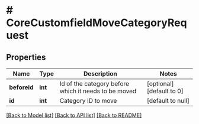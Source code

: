 # # CoreCustomfieldMoveCategoryRequest

## Properties

Name | Type | Description | Notes
------------ | ------------- | ------------- | -------------
**beforeid** | **int** | Id of the category before which it needs to be moved | [optional] [default to 0]
**id** | **int** | Category ID to move | [default to null]

[[Back to Model list]](../../README.md#models) [[Back to API list]](../../README.md#endpoints) [[Back to README]](../../README.md)
